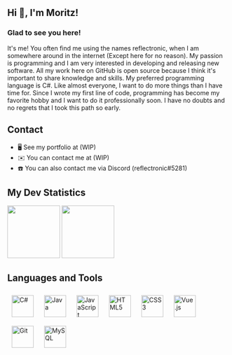 ## Hi 👋, I'm Moritz!  

### Glad to see you here!  
It's me! You often find me using the names reflectronic, when I am somewhere around in the internet (Except here for no reason). My passion is programming and I am very interested in developing and releasing new software. All my work here on GitHub is open source because I think it's important to share knowledge and skills. My preferred programming language is C#. Like almost everyone, I want to do more things than I have time for. Since I wrote my first line of code, programming has become my favorite hobby and I want to do it professionally soon. I have no doubts and no regrets that I took this path so early.  

## Contact  
- 🖥️ See my portfolio at (WIP)  
- ✉️ You can contact me at (WIP)   
- ☎️ You can also contact me via Discord (reflectronic#5281)  

## My Dev Statistics
<div align="left"> 
<img height="120em" src="https://github-readme-stats.vercel.app/api?username=reflectronic01&show_icons=true&hide_border=true" />
<img height="120em" src="https://github-readme-stats.vercel.app/api/top-langs/?username=reflectronic01&show_icons=true&hide_border=true&layout=compact&langs_count=4"/>
</div>

## Languages and Tools  
<div align="left">  
<a href="https://docs.microsoft.com/en-us/dotnet/csharp/" target="_blank"><img style="margin: 10px" src="https://profilinator.rishav.dev/skills-assets/csharp-original.svg" alt="C#" height="50" /></a>  
<a href="https://www.java.com/" target="_blank"><img style="margin: 10px" src="https://profilinator.rishav.dev/skills-assets/java-original-wordmark.svg" alt="Java" height="50" /></a>  
<a href="https://www.javascript.com/" target="_blank"><img style="margin: 10px" src="https://profilinator.rishav.dev/skills-assets/javascript-original.svg" alt="JavaScript" height="50" /></a>  
<a href="https://en.wikipedia.org/wiki/HTML5" target="_blank"><img style="margin: 10px" src="https://profilinator.rishav.dev/skills-assets/html5-original-wordmark.svg" alt="HTML5" height="50" /></a>  
<a href="https://www.w3schools.com/css/" target="_blank"><img style="margin: 10px" src="https://profilinator.rishav.dev/skills-assets/css3-original-wordmark.svg" alt="CSS3" height="50" /></a>  
<a href="https://vuejs.org/" target="_blank"><img style="margin: 10px" src="https://profilinator.rishav.dev/skills-assets/vuejs-original-wordmark.svg" alt="Vue.js" height="50" /></a>  
<a href="https://github.com/" target="_blank"><img style="margin: 10px" src="https://profilinator.rishav.dev/skills-assets/git-scm-icon.svg" alt="Git" height="50" /></a>  
<a href="https://www.mysql.com/" target="_blank"><img style="margin: 10px" src="https://profilinator.rishav.dev/skills-assets/mysql-original-wordmark.svg" alt="MySQL" height="50" /></a>  
</div>  
